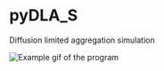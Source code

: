 # pyDLA_S
 Diffusion limited aggregation simulation
 
 ![Example gif of the program](https://i.imgur.com/3lnnhNn.gif)